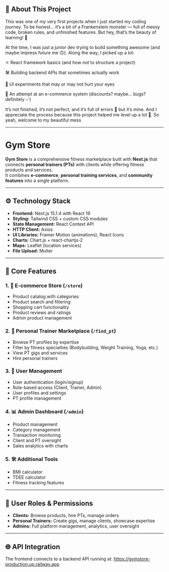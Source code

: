 ## 🚀 About This Project

This was one of my very first projects when I just started my coding journey.
To be honest… it’s a bit of a Frankenstein monster — full of messy code, broken rules, and unfinished features. But hey, that’s the beauty of learning! 🎉

At the time, I was just a junior dev trying to build something awesome (and maybe impress future me 🙃). Along the way, I picked up a lot:

⚛️ React framework basics (and how not to structure a project)

🛠️ Building backend APIs that sometimes actually work

🎨 UI experiments that may or may not hurt your eyes

🛒 An attempt at an e-commerce system (discounts? maybe… bugs? definitely ✅)

It’s not finished, it’s not perfect, and it’s full of errors 🐛 but it’s mine. And I appreciate the process because this project helped me level up a lot 💪. So yeah, welcome to my beautiful mess

---
# Gym Store

**Gym Store** is a comprehensive fitness marketplace built with **Next.js** that connects **personal trainers (PTs)** with clients while offering fitness products and services.  
It combines **e-commerce**, **personal training services**, and **community features** into a single platform.

---

## ⚙️ Technology Stack
- **Frontend:** Next.js 15.1.4 with React 19  
- **Styling:** Tailwind CSS + custom CSS modules  
- **State Management:** React Context API  
- **HTTP Client:** Axios  
- **UI Libraries:** Framer Motion (animations), React Icons  
- **Charts:** Chart.js + react-chartjs-2  
- **Maps:** Leaflet (location services)  
- **File Upload:** Multer  

---

## 🎯 Core Features

### 1. 🛒 E-commerce Store (`/store`)
- Product catalog with categories  
- Product search and filtering  
- Shopping cart functionality  
- Product reviews and ratings  
- Admin product management  

### 2. 🤝 Personal Trainer Marketplace (`/find_pt`)
- Browse PT profiles by expertise  
- Filter by fitness specialties (Bodybuilding, Weight Training, Yoga, etc.)  
- View PT gigs and services  
- Hire personal trainers  

### 3. 👤 User Management
- User authentication (login/signup)  
- Role-based access (Client, Trainer, Admin)  
- User profiles and settings  
- PT profile management  

### 4. 📊 Admin Dashboard (`/admin`)
- Product management  
- Category management  
- Transaction monitoring  
- Client and PT oversight  
- Sales analytics with charts  

### 5. 🛠️ Additional Tools
- BMI calculator  
- TDEE calculator  
- Fitness tracking features  

---

## 🔐 User Roles & Permissions
- **Clients:** Browse products, hire PTs, manage orders  
- **Personal Trainers:** Create gigs, manage clients, showcase expertise  
- **Admins:** Full platform management, analytics, user oversight  

---

## 🌐 API Integration
The frontend connects to a backend API running at: https://gymstore-production.up.railway.app

